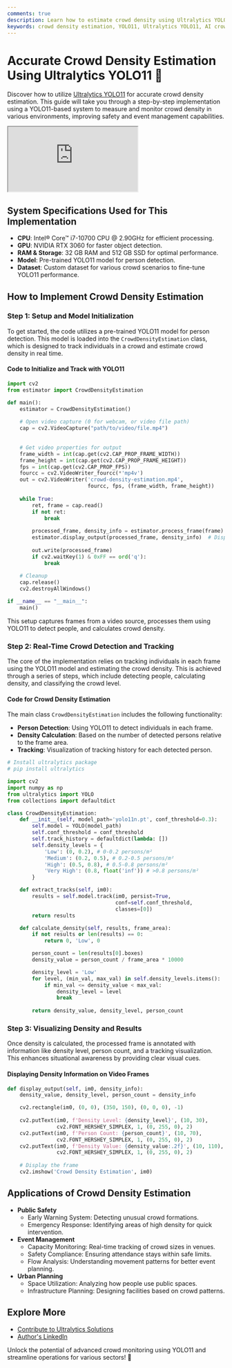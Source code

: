 ```yaml
---
comments: true
description: Learn how to estimate crowd density using Ultralytics YOLO11 for efficient crowd monitoring and analysis.
keywords: crowd density estimation, YOLO11, Ultralytics YOLO11, AI crowd analysis, crowd monitoring, real-time crowd analysis, computer vision, crowd detection, advanced image processing
---
```


# Accurate Crowd Density Estimation Using Ultralytics YOLO11 🎯

Discover how to utilize [Ultralytics YOLO11](https://docs.ultralytics.com/models/yolo11/) for accurate crowd density estimation. This guide will take you through a step-by-step implementation using a YOLO11-based system to measure and monitor crowd density in various environments, improving safety and event management capabilities.

<div class="embed-container">
  <iframe src="https://drive.google.com/file/d/1kF1AZbLWOsMzQOoU_mFeonxB-4ysgawz/preview" 
          allow="autoplay">
  </iframe>
</div>

## System Specifications Used for This Implementation

- **CPU**: Intel® Core™ i7-10700 CPU @ 2.90GHz for efficient processing.
- **GPU**: NVIDIA RTX 3060 for faster object detection.
- **RAM & Storage**: 32 GB RAM and 512 GB SSD for optimal performance.
- **Model**: Pre-trained YOLO11 model for person detection.
- **Dataset**: Custom dataset for various crowd scenarios to fine-tune YOLO11 performance.

## How to Implement Crowd Density Estimation

### Step 1: Setup and Model Initialization

To get started, the code utilizes a pre-trained YOLO11 model for person detection. This model is loaded into the `CrowdDensityEstimation` class, which is designed to track individuals in a crowd and estimate crowd density in real time.

#### Code to Initialize and Track with YOLO11

```python
import cv2
from estimator import CrowdDensityEstimation

def main():
    estimator = CrowdDensityEstimation()  
    
    # Open video capture (0 for webcam, or video file path)
    cap = cv2.VideoCapture("path/to/video/file.mp4")
    
    
    # Get video properties for output
    frame_width = int(cap.get(cv2.CAP_PROP_FRAME_WIDTH))
    frame_height = int(cap.get(cv2.CAP_PROP_FRAME_HEIGHT))
    fps = int(cap.get(cv2.CAP_PROP_FPS))
    fourcc = cv2.VideoWriter_fourcc(*'mp4v')
    out = cv2.VideoWriter('crowd-density-estimation.mp4', 
                          fourcc, fps, (frame_width, frame_height))
    
    while True:
        ret, frame = cap.read()
        if not ret:
            break
            
        processed_frame, density_info = estimator.process_frame(frame)  # Process frame
        estimator.display_output(processed_frame, density_info)  # Display output
        
        out.write(processed_frame)
        if cv2.waitKey(1) & 0xFF == ord('q'):
            break
    
    # Cleanup
    cap.release()
    cv2.destroyAllWindows()

if __name__ == "__main__":
    main()
```

This setup captures frames from a video source, processes them using YOLO11 to detect people, and calculates crowd density.

### Step 2: Real-Time Crowd Detection and Tracking

The core of the implementation relies on tracking individuals in each frame using the YOLO11 model and estimating the crowd density. This is achieved through a series of steps, which include detecting people, calculating density, and classifying the crowd level.

#### Code for Crowd Density Estimation

The main class `CrowdDensityEstimation` includes the following functionality:

- **Person Detection**: Using YOLO11 to detect individuals in each frame.
- **Density Calculation**: Based on the number of detected persons relative to the frame area.
- **Tracking**: Visualization of tracking history for each detected person.
  
```python
# Install ultralytics package
# pip install ultralytics

import cv2
import numpy as np
from ultralytics import YOLO
from collections import defaultdict

class CrowdDensityEstimation:
    def __init__(self, model_path='yolo11n.pt', conf_threshold=0.3):
        self.model = YOLO(model_path)
        self.conf_threshold = conf_threshold
        self.track_history = defaultdict(lambda: [])
        self.density_levels = {
            'Low': (0, 0.2), # 0-0.2 persons/m²
            'Medium': (0.2, 0.5), # 0.2-0.5 persons/m²
            'High': (0.5, 0.8), # 0.5-0.8 persons/m²
            'Very High': (0.8, float('inf')) # >0.8 persons/m²
        }

    def extract_tracks(self, im0):
        results = self.model.track(im0, persist=True, 
                                   conf=self.conf_threshold, 
                                   classes=[0])
        return results

    def calculate_density(self, results, frame_area):
        if not results or len(results) == 0:
            return 0, 'Low', 0

        person_count = len(results[0].boxes)
        density_value = person_count / frame_area * 10000  

        density_level = 'Low'
        for level, (min_val, max_val) in self.density_levels.items():
            if min_val <= density_value < max_val:
                density_level = level
                break
                
        return density_value, density_level, person_count
```

### Step 3: Visualizing Density and Results

Once density is calculated, the processed frame is annotated with information like density level, person count, and a tracking visualization. This enhances situational awareness by providing clear visual cues.

#### Displaying Density Information on Video Frames

```python
def display_output(self, im0, density_info):
    density_value, density_level, person_count = density_info

    cv2.rectangle(im0, (0, 0), (350, 150), (0, 0, 0), -1)
    
    cv2.putText(im0, f'Density Level: {density_level}', (10, 30),
                cv2.FONT_HERSHEY_SIMPLEX, 1, (0, 255, 0), 2)
    cv2.putText(im0, f'Person Count: {person_count}', (10, 70),
                cv2.FONT_HERSHEY_SIMPLEX, 1, (0, 255, 0), 2)
    cv2.putText(im0, f'Density Value: {density_value:.2f}', (10, 110),
                cv2.FONT_HERSHEY_SIMPLEX, 1, (0, 255, 0), 2)
    
    # Display the frame
    cv2.imshow('Crowd Density Estimation', im0)
```

## Applications of Crowd Density Estimation

- **Public Safety** 
  - Early Warning System: Detecting unusual crowd formations.
  - Emergency Response: Identifying areas of high density for quick intervention.
- **Event Management** 
  - Capacity Monitoring: Real-time tracking of crowd sizes in venues.
  - Safety Compliance: Ensuring attendance stays within safe limits.
  - Flow Analysis: Understanding movement patterns for better event planning.
- **Urban Planning** 
  - Space Utilization: Analyzing how people use public spaces.
  - Infrastructure Planning: Designing facilities based on crowd patterns.

## Explore More

- [Contribute to Ultralytics Solutions](https://docs.ultralytics.com/solutions/)
- [Author's LinkedIn](https://www.linkedin.com/posts/ivan-apedo_ai-computervision-yolo11-activity-7266460747285602304-D_xR?utm_source=share&utm_medium=member_desktop)  
  
Unlock the potential of advanced crowd monitoring using YOLO11 and streamline operations for various sectors! 🚀